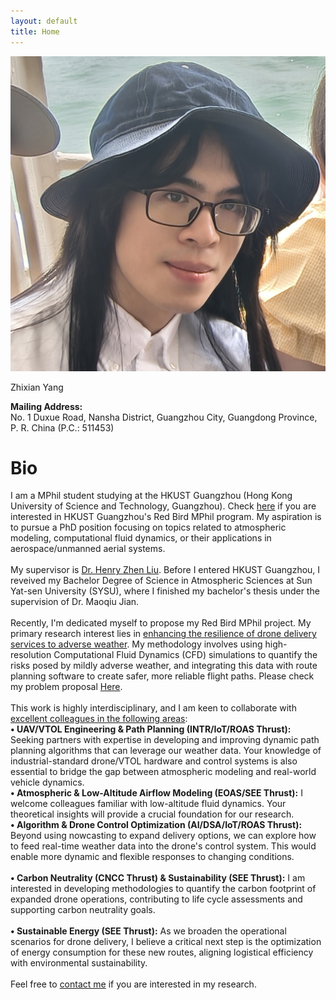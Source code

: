 ```yaml
---
layout: default
title: Home
---
```


<div class="container">
  <div class="sidebar">
    <img src="/assets/images/Portrait.jpg" alt="Portrait">
    <p class="name">Zhixian Yang</p>
    <div class="social-icons">
      <a href="mailto:zyang248@connect.hkust-gz.edu.cn?Subject=Hello" title="Email (Academic)">
        <i class="fas fa-envelope"></i>
      </a>
      <a href="https://www.linkedin.com/in/zhixian-yang-45ba71241/" title="LinkedIn" target="_blank">
        <i class="fab fa-linkedin"></i>
      </a>
      <a href="https://www.github.com/Koar-create/" title="Github" target="_blank">
        <i class="fab fa-github"></i>
      </a>
      <a href="https://orcid.org/0009-0002-8477-4304" title="ORCID" target="_blank">
        <i class="fab fa-orcid"></i>
      </a>
    </div>
    <p><strong>Mailing Address:</strong>
    <br>No. 1 Duxue Road, Nansha District, Guangzhou City, Guangdong Province, P. R. China (P.C.: 511453)</p>
  </div>
  <div class="content">
    <div>
      <h1>Bio</h1>
      <p>
        I am a MPhil student studying at the HKUST Guangzhou (Hong Kong University of Science and Technology, Guangzhou). 
        Check <a href="https://www.hkust-gz.edu.cn/academics/education-innovation/red-bird-mphil-program/">here</a> if you are interested in HKUST Guangzhou's Red Bird MPhil program. 
        My aspiration is to pursue a PhD position focusing on topics related to atmospheric modeling, computational fluid dynamics, or their applications in aerospace/unmanned aerial systems. 
        <br><br>My supervisor is 
        <a href="https://scholar.google.com/citations?user=7c9k148AAAAJ"> Dr. Henry Zhen Liu</a>. Before I entered HKUST Guangzhou, I reveived my Bachelor Degree of Science in Atmospheric Sciences at Sun Yat-sen University (SYSU), where I finished my bachelor's thesis under the supervision of Dr. Maoqiu Jian.
        <br><br>Recently, I'm dedicated myself to propose my Red Bird MPhil project. 
        My primary research interest lies in <u>enhancing the resilience of drone delivery services to adverse weather</u>. My methodology involves using high-resolution Computational Fluid Dynamics (CFD) simulations to quantify the risks posed by mildly adverse weather, and integrating this data with route planning software to create safer, more reliable flight paths. Please check my problem proposal <a href="/assets/documents/Problem_Proposal_Zhixian_Yang_2025EPC_form.pdf" target="_blank">Here</a>.
        <br><br>This work is highly interdisciplinary, and I am keen to collaborate with <u>excellent colleagues in the following areas</u>:
        <br><strong>• UAV/VTOL Engineering & Path Planning (INTR/IoT/ROAS Thrust):</strong>
        Seeking partners with expertise in developing and improving dynamic path planning algorithms that can leverage our weather data. Your knowledge of industrial-standard drone/VTOL hardware and control systems is also essential to bridge the gap between atmospheric modeling and real-world vehicle dynamics.
        <br><strong>• Atmospheric & Low-Altitude Airflow Modeling (EOAS/SEE Thrust):</strong>
        I welcome colleagues familiar with low-altitude fluid dynamics. Your theoretical insights will provide a crucial foundation for our research.
        <br><strong>• Algorithm & Drone Control Optimization (AI/DSA/IoT/ROAS Thrust):</strong>
        Beyond using nowcasting to expand delivery options, we can explore how to feed real-time weather data into the drone's control system. This would enable more dynamic and flexible responses to changing conditions.
        <br><br><strong>• Carbon Neutrality (CNCC Thrust) & Sustainability (SEE Thrust):</strong>
        I am interested in developing methodologies to quantify the carbon footprint of expanded drone operations, contributing to life cycle assessments and supporting carbon neutrality goals.
        <br><br><strong>• Sustainable Energy (SEE Thrust):</strong>
        As we broaden the operational scenarios for drone delivery, I believe a critical next step is the optimization of energy consumption for these new routes, aligning logistical efficiency with environmental sustainability.
        <br><br>Feel free to <a href="mailto:zyang248@connect.hkust-gz.edu.cn?Subject=Hello">contact me</a> if you are interested in my research.
      </p>
    </div>
  </div>
</div>

